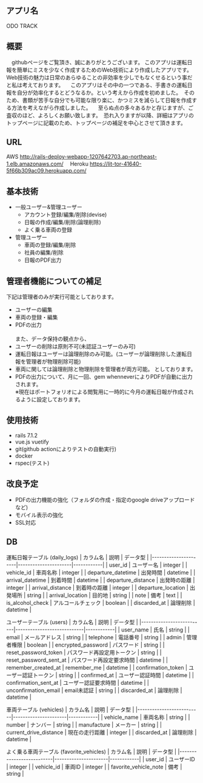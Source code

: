 ## アプリ名
ODO TRACK

## 概要
　githubページをご覧頂き、誠にありがとうございます。 このアプリは運転日報を簡単にミスを少なく作成するためのWeb技術により作成したアプリです。　Web技術の魅力は日常のあらゆることの非効率を少しでもなくせるという事だと私は考えております。
　このアプリはその中の一つである、手書きの運転日報を自分が効率化するとどうなるか。という考えから作成を初めました。　そのため、書類が苦手な自分でも可能な限り楽に、かつミスを減らして日報を作成する方法を考えながら作成しました。
　至らぬ点の多々あるかと存じますが、ご査収のほど、よろしくお願い致します。　恐れ入りますが以降、詳細はアプリのトップページに記載のため、トップページの補足を中心とさせて頂きます。

## URL
  AWS
  http://rails-deploy-webapp-1207642703.ap-northeast-1.elb.amazonaws.com/
　Heroku
  https://lit-tor-41640-5f66b309ac09.herokuapp.com/

## 基本技術
 - 一般ユーザー&管理ユーザー
 	- アカウント登録/編集/削除(devise)
  	- 日報の作成/編集/削除(論理削除)
	- よく乗る車両の登録
 - 管理ユーザー
 	- 車両の登録/編集/削除
 	- 社員の編集/削除
	- 日報のPDF出力

## 管理者機能についての補足
下記は管理者のみが実行可能としております。
- ユーザーの編集
- 車両の登録・編集
- PDFの出力<br><br>
また、データ保持の観点から、<br>
- ユーザーの削除は原則不可(未認証ユーザーのみ可)
- 運転日報はユーザーは論理削除のみ可能。(ユーザーが論理削除した運転日報を管理者が物理削除可能)
- 車両に関しては論理削除と物理削除を管理者が両方可能。
 としております。<br>
- PDFの出力について、月に一回、gem whenneverによりPDFが自動に出力されます。<br>※現在はポートフォリオによる閲覧用に一時的に今月の運転日報が作成されるように設定しております。


 ## 使用技術
 - rails 7.1.2
 - vue.js vuetify
 - git(github actionによりテストの自動実行)
 - docker
 - rspec(テスト)

 ## 改良予定
 - PDFの出力機能の強化（フォルダの作成・指定のgoogle driveアップロードなど)
 - モバイル表示の強化
 - SSL対応

## DB
運転日報テーブル (daily_logs)
| カラム名             | 説明                 | データ型   |
|----------------------|----------------------|------------|
| user_id              | ユーザー名           | integer    |
| vehicle_id           | 車両名称             | integer    |
| departure_datetime   | 出発時間             | datetime   |
| arrival_datetime     | 到着時間             | datetime   |
| departure_distance   | 出発時の距離         | integer    |
| arrival_distance     | 到着時の距離         | integer    |
| departure_location   | 出発場所             | string     |
| arrival_location     | 目的地               | string     |
| note                 | 備考                 | text       |
| is_alcohol_check     | アルコールチェック   | boolean    |
| discarded_at         | 論理削除             | datetime   |

ユーザーテーブル (users)
| カラム名                 | 説明                       | データ型   |
|--------------------------|----------------------------|------------|
| user_name                | 氏名                       | string     |
| email                    | メールアドレス             | string     |
| telephone                | 電話番号                   | string     |
| admin                    | 管理者権限                 | boolean    |
| encrypted_password       | パスワード                 | string     |
| reset_password_token     | パスワード再設定用トークン | string     |
| reset_password_sent_at   | パスワード再設定要求時間   | datetime   |
| remember_created_at      | remember_me                | datetime   |
| confirmation_token       | ユーザー認証トークン       | string     |
| confirmed_at             | ユーザー認証時間           | datetime   |
| confirmation_sent_at     | ユーザー認証要求時間       | datetime   |
| unconfirmation_email     | email未認証                | string     |
| discarded_at             | 論理削除                   | datetime   |

車両テーブル (vehicles)
| カラム名                 | 説明                 | データ型   |
|--------------------------|----------------------|------------|
| vehicle_name             | 車両名称             | string     |
| number                   | ナンバー             | string     |
| manufacture              | メーカー             | string     |
| current_drive_distance   | 現在の走行距離       | integer    |
| discarded_at             | 論理削除             | datetime   |

よく乗る車両テーブル (favorite_vehicles)
| カラム名                 | 説明                 | データ型   |
|--------------------------|----------------------|------------|
| user_id                  | ユーザーID           | integer    |
| vehicle_id               | 車両ID               | integer    |
| favorite_vehicle_note    | 備考                 | string     |
